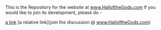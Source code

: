 This is the Repository for the website at www.HalloftheGods.com
If you would like to join its development, please do - 

[a link](https://www.hallofthegods.com/index.php?r=2)
[a relative link](join the discussion @ www.HalloftheGods.com)
